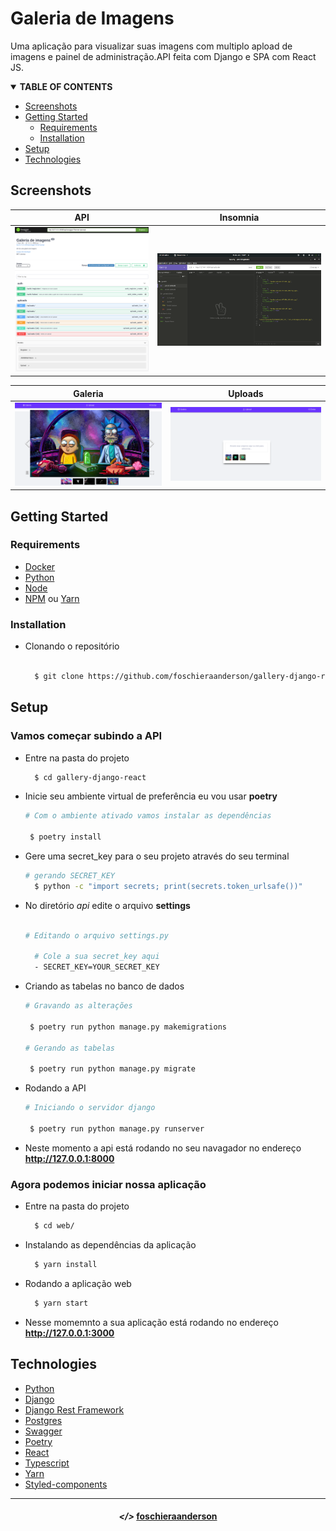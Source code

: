 # Galeria de Imagens

Uma aplicação para visualizar suas imagens com multiplo apload de imagens
e painel de administração.API feita com Django e SPA com React JS.

<!-- TABLE OF CONTENTS -->
<details open="open">
  <summary><strong>TABLE OF CONTENTS</strong></summary>
  <ul>
    <li><a href="#camera-screenshot">Screenshots</a></li>
    <li>
      <a href="#pushpin-getting-started">Getting Started</a>
      <ul>
        <li><a href="#key-requirements">Requirements</a></li>
        <li><a href="#minidisc-installation">Installation</a></li>
      </ul>
    </li>
    <li><a href="#hammer_and_wrench-setup">Setup</a></li>
    <li><a href="#desktop_computer-technologies">Technologies</a></li>
  </ul>
</details>

## Screenshots

| API | Insomnia |
|----------------------|-------------------------------|
|![API](assets/api.png)|![Insonia](assets/insomnia.png)|

| Galeria | Uploads |
|---------|---------|
|![API](assets/galeria.png)|![Insonia](assets/upload.png)|


## Getting Started

### Requirements

- [Docker](https://www.docker.com/)
- [Python](https://www.python.org/)
- [Node](https://nodejs.org/en/)
- [NPM](https://www.npmjs.com) ou [Yarn](https://yarnpkg.com)

### Installation
- Clonando o repositório

  ```sh
  
    $ git clone https://github.com/foschieraanderson/gallery-django-react.git

  ```

## Setup

### Vamos começar subindo a API

  - Entre na pasta do projeto
    ```sh
      $ cd gallery-django-react
    ```
  - Inicie seu ambiente virtual de preferência eu vou usar **poetry**
    
    ```sh
    # Com o ambiente ativado vamos instalar as dependências

     $ poetry install

    ```

  - Gere uma secret_key para o seu projeto através do seu terminal
    
    ```sh
    # gerando SECRET_KEY
      $ python -c "import secrets; print(secrets.token_urlsafe())"
    ```
  - No diretório *api* edite o arquivo **settings**
    
    ```sh

    # Editando o arquivo settings.py

      # Cole a sua secret_key aqui
      - SECRET_KEY=YOUR_SECRET_KEY

    ```

  - Criando as tabelas no banco de dados
    
    ```sh
    # Gravando as alterações

     $ poetry run python manage.py makemigrations

    # Gerando as tabelas

     $ poetry run python manage.py migrate

    ```
  - Rodando a API
    
    ```sh
    # Iniciando o servidor django

     $ poetry run python manage.py runserver

    ``` 
  - Neste momento a api está rodando no seu navagador no endereço **http://127.0.0.1:8000**
  
### Agora podemos iniciar nossa aplicação

  - Entre na pasta do projeto
    ```sh
      $ cd web/
    ``` 
  - Instalando as dependências da aplicação
    ```sh
      $ yarn install
    ``` 
  - Rodando a aplicação web
    ```sh
      $ yarn start
    ``` 
  - Nesse momemnto a sua aplicação está rodando no endereço **http://127.0.0.1:3000**

## Technologies

* [Python](https://www.python.org)
* [Django](https://www.djangoproject.com)
* [Django Rest Framework](https://www.django-rest-framework.org)
* [Postgres](https://www.postgresql.org)
* [Swagger](https://swagger.io)
* [Poetry](https://python-poetry.org)
* [React](https://pt-br.reactjs.org)
* [Typescript](https://www.typescriptlang.org)
* [Yarn](https://yarnpkg.com)
* [Styled-components](https://styled-components.com)


---

<h4 align="center"> <em>&lt;/&gt;</em> <a href="https://github.com/foschieraanderson" target="_blank">foschieraanderson</a> </h4>